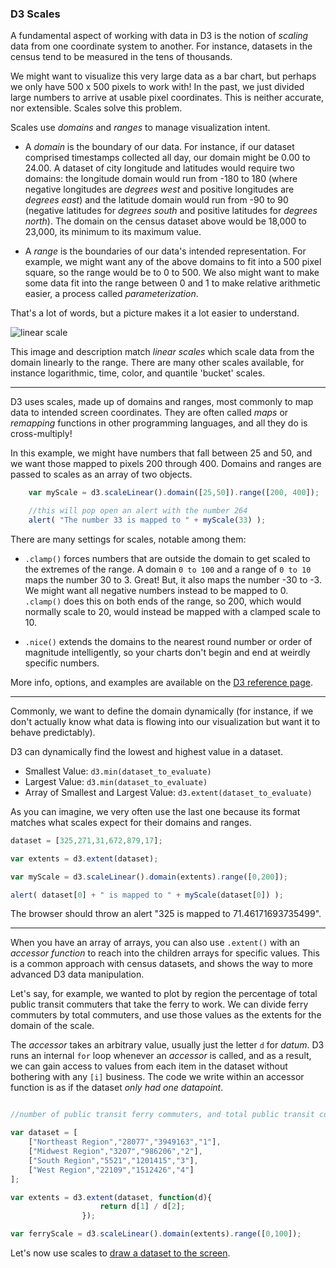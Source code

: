 ### D3 Scales

A fundamental aspect of working with data in D3 is the notion of *scaling* data from one coordinate system to another. For instance, datasets in the census tend to be measured in the tens of thousands. 

We might want to visualize this very large data as a bar chart, but perhaps we only have 500 x 500 pixels to work with! In the past, we just divided large numbers to arrive at usable pixel coordinates. This is neither accurate, nor extensible. Scales solve this problem.

Scales use *domains* and *ranges* to manage visualization intent. 

- A *domain* is the boundary of our data. For instance, if our dataset comprised timestamps collected all day, our domain might be 0.00 to 24.00. A dataset of city longitude and latitudes would require two domains: the longitude domain would run from -180 to 180 (where negative longitudes are *degrees west* and positive longitudes are *degrees east*) and the latitude domain would run from -90 to 90 (negative latitudes for *degrees south* and positive latitudes for *degrees north*). The domain on the census dataset above would be 18,000 to 23,000, its minimum to its maximum value.

- A *range* is the boundaries of our data's intended representation. For example, we might want any of the above domains to fit into a 500 pixel square, so the range would be to 0 to 500. We also might want to make some data fit into the range between 0 and 1 to make relative arithmetic easier, a process called *parameterization*.

That's a lot of words, but a picture makes it a lot easier to understand.

![linear scale](http://www.jeromecukier.net/wp-content/uploads/2011/08/d3scale1.png)

This image and description match *linear scales* which scale data from the domain linearly to the range. There are many other scales available, for instance logarithmic, time, color, and quantile 'bucket' scales.

-----

D3 uses scales, made up of domains and ranges, most commonly to map data to intended screen coordinates. They are often called *maps* or *remapping* functions in other programming languages, and all they do is cross-multiply!

In this example, we might have numbers that fall between 25 and 50, and we want those mapped to pixels 200 through 400. Domains and ranges are passed to scales as an array of two objects.

```js
	var myScale = d3.scaleLinear().domain([25,50]).range([200, 400]);

	//this will pop open an alert with the number 264
	alert( "The number 33 is mapped to " + myScale(33) );

```

There are many settings for scales, notable among them: 

- `.clamp()` forces numbers that are outside the domain to get scaled to the extremes of the range. A domain `0 to 100` and a range of `0 to 10` maps the number 30 to 3. Great! But, it also maps the number -30 to -3. We might want all negative numbers instead to be mapped to 0. `.clamp()` does this on both ends of the range, so 200, which would normally scale to 20, would instead be mapped with a clamped scale to 10. 

- `.nice()` extends the domains to the nearest round number or order of magnitude intelligently, so your charts don't begin and end at weirdly specific numbers.

More info, options, and examples are available on the [D3 reference page](https://github.com/d3/d3-scale).

-----

Commonly, we want to define the domain dynamically (for instance, if we don't actually know what data is flowing into our visualization but want it to behave predictably).

D3 can dynamically find the lowest and highest value in a dataset.

- Smallest Value: `d3.min(dataset_to_evaluate)` 
- Largest Value: `d3.min(dataset_to_evaluate)` 
- Array of Smallest and Largest Value: `d3.extent(dataset_to_evaluate)`

As you can imagine, we very often use the last one because its format matches what scales expect for their domains and ranges.

```js
dataset = [325,271,31,672,879,17];

var extents = d3.extent(dataset);

var myScale = d3.scaleLinear().domain(extents).range([0,200]);

alert( dataset[0] + " is mapped to " + myScale(dataset[0]) );
```

The browser should throw an alert "325 is mapped to 71.46171693735499".

------

When you have an array of arrays, you can also use `.extent()` with an *accessor function* to reach into the children arrays for specific values. This is a common approach with census datasets, and shows the way to more advanced D3 data manipulation.

Let's say, for example, we wanted to plot by region the percentage of total public transit commuters that take the ferry to work. We can divide ferry commuters by total commuters, and use those values as the extents for the domain of the scale.

The *accessor* takes an arbitrary value, usually just the letter `d` for *datum*. D3 runs an internal `for` loop whenever an *accessor* is called, and as a result, we can gain access to values from each item in the dataset without bothering with any `[i]` business. The code we write within an accessor function is as if the dataset *only had one datapoint*.

```js

//number of public transit ferry commuters, and total public transit commuters, per US geographic region

var dataset = [
	["Northeast Region","28077","3949163","1"],
	["Midwest Region","3207","986206","2"],
	["South Region","5521","1201415","3"],
	["West Region","22109","1512426","4"]
];

var extents = d3.extent(dataset, function(d){
					return d[1] / d[2];
				});

var ferryScale = d3.scaleLinear().domain(extents).range([0,100]);

```

Let's now use scales to [draw a dataset to the screen](line.md).
